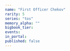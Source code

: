 ```yaml
---
name: "First Officer Chekov"
rarity: 5
series: "tos"
memory_alpha: ""
bigbook_tier:
events:
in_portal:
published: false
---
```

